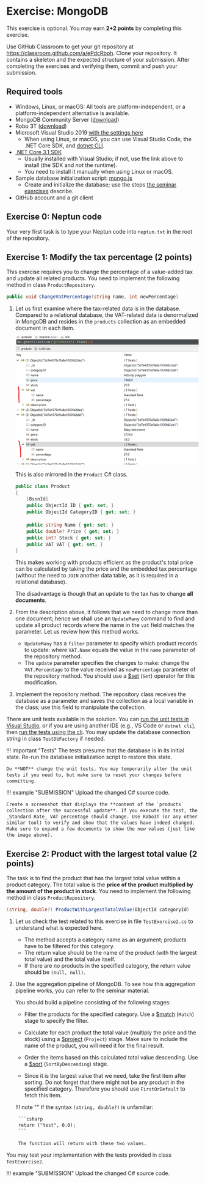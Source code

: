 ﻿# Exercise: MongoDB

This exercise is optional. You may earn **2+2 points** by completing this exercise.

Use GitHub Classroom to get your git repository at <https://classroom.github.com/a/ePdcRbph>. Clone your repository. It contains a skeleton and the expected structure of your submission. After completing the exercises and verifying them, commit and push your submission.

## Required tools

- Windows, Linux, or macOS: All tools are platform-independent, or a platform-independent alternative is available.
- MongoDB Community Server ([download](https://www.mongodb.com/download-center/community))
- Robo 3T ([download](https://robomongo.org/download))
- Microsoft Visual Studio 2019 [with the settings here](../VisualStudio.md)
    - When using Linux, or macOS, you can use Visual Studio Code, the .NET Core SDK, and [dotnet CLI](https://docs.microsoft.com/en-us/dotnet/core/tools/).
- [.NET Core 3.1 SDK](https://dotnet.microsoft.com/download/dotnet-core/3.1)
    - Usually installed with Visual Studio; if not, use the link above to install (the SDK and _not_ the runtime).
    - You need to install it manually when using Linux or macOS.
- Sample database initialization script: [mongo.js](https://raw.githubusercontent.com/bmeviauac01/adatvezerelt/master/docs/db/mongo.js)
    - Create and initialize the database; use the steps [the seminar exercises](../../seminar/mongodb/index.md) describe.
- GitHub account and a git client

## Exercise 0: Neptun code

Your very first task is to type your Neptun code into `neptun.txt` in the root of the repository.

## Exercise 1: Modify the tax percentage (2 points)

This exercise requires you to change the percentage of a value-added tax and update all related products. You need to implement the following method in class `ProductRepository`.

```csharp
public void ChangeVatPercentage(string name, int newPercentage)
```

1. Let us first examine where the tax-related data is in the database. Compared to a relational database, the VAT-related data is denormalized in MongoDB and resides in the `products` collection as an embedded document in each item.

    ![Embedded document](embedded-doc.png)

    This is also mirrored in the `Product` C# class.

    ```csharp
    public class Product
    {
        [BsonId]
        public ObjectId ID { get; set; }
        public ObjectId CategoryID { get; set; }

        public string Name { get; set; }
        public double? Price { get; set; }
        public int? Stock { get; set; }
        public VAT VAT { get; set; }
    }
    ```

    This makes working with products efficient as the product's total price can be calculated by taking the price and the embedded tax percentage (without the need to `JOIN` another data table, as it is required in a relational database).

    The disadvantage is though that an update to the tax has to change **all documents**.

1. From the description above, it follows that we need to change more than one document; hence we shall use an `UpdateMany` command to find and update all product records where the name in the `vat` field matches the parameter. Let us review how this method works.

    - `UpdateMany` has a `filter` parameter to specify which product records to update: where `VAT.Name` equals the value in the `name` parameter of the repository method.
    - The `update` parameter specifies the changes to make: change the `VAT.Percentage` to the value received as `newPercentage` parameter of the repository method. You should use a [$set](https://docs.mongodb.com/manual/reference/operator/update/set/) (`Set`) operator for this modification.

1. Implement the repository method. The repository class receives the database as a parameter and saves the collection as a local variable in the class; use this field to manipulate the collection.

There are unit tests available in the solution. You can [run the unit tests in Visual Studio](https://docs.microsoft.com/en-us/visualstudio/test/run-unit-tests-with-test-explorer?view=vs-2019), or if you are using another IDE (e.g., VS Code or `dotnet cli`), then [run the tests using the cli](https://docs.microsoft.com/en-us/dotnet/core/tools/dotnet-test). You may update the database connection string in class `TestDbFactory` if needed.

!!! important "Tests"
    The tests presume that the database is in its initial state. Re-run the database initialization script to restore this state.

    Do **NOT** change the unit tests. You may temporarily alter the unit tests if you need to, but make sure to reset your changes before committing.

!!! example "SUBMISSION"
    Upload the changed C# source code.

    Create a screenshot that displays the **content of the `products` collection after the successful update**. If you execute the test, the _Standard Rate_ VAT percentage should change. Use Robo3T (or any other similar tool) to verify and show that the values have indeed changed. Make sure to expand a few documents to show the new values (just like the image above).

## Exercise 2: Product with the largest total value (2 points)

The task is to find the product that has the largest total value within a product category. The total value is the **price of the product multiplied by the amount of the product in stock**. You need to implement the following method in class `ProductRepository`.

```csharp
(string, double?) ProductWithLargestTotalValue(ObjectId categoryId)
```

1. Let us check the test related to this exercise in file `TestExercise2.cs` to understand what is expected here.

    - The method accepts a category name as an argument; products have to be filtered for this category.
    - The return value should be the name of the product (with the largest total value) and the total value itself.
    - If there are no products in the specified category, the return value should be `(null, null)`.

1. Use the aggregation pipeline of MongoDB. To see how this aggregation pipeline works, you can refer to the seminar material.

    You should build a pipeline consisting of the following stages:

    - Filter the products for the specified category. Use a [$match](https://docs.mongodb.com/manual/reference/operator/aggregation/match/) (`Match`) stage to specify the filter.

    - Calculate for each product the total value (multiply the price and the stock) using a [$project](https://docs.mongodb.com/manual/reference/operator/aggregation/project/) (`Project`) stage. Make sure to include the name of the product, you will need it for the final result.

    - Order the items based on this calculated total value descending. Use a [$sort](https://docs.mongodb.com/manual/reference/operator/aggregation/sort/) (`SortByDescending`) stage.

    - Since it is the largest value that we need, take the first item after sorting. Do not forget that there might not be any product in the specified category. Therefore you should use `FirstOrDefault` to fetch this item.

    !!! note ""
        If the syntax `(string, double?)` is unfamiliar:

        ```csharp
        return ("test", 0.0);
        ```
        
        The function will return with these two values.

You may test your implementation with the tests provided in class `TestExercise2`.

!!! example "SUBMISSION"
    Upload the changed C# source code.
